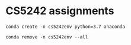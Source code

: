 # CS5242 assignments

```
conda create -n cs5242env python=3.7 anaconda

conda remove -n cs5242env --all
```
